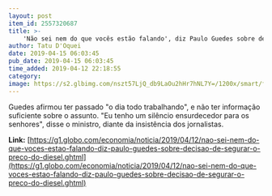 ```yaml
---
layout: post
item_id: 2557320687
title: >-
    'Não sei nem do que vocês estão falando', diz Paulo Guedes sobre decisão de segurar o preço do diesel
author: Tatu D'Oquei
date: 2019-04-15 06:03:45
pub_date: 2019-04-15 06:03:45
time_added: 2019-04-12 22:18:55
category: 
image: https://s2.glbimg.com/nszt57LjQ_db9LaOu2hHr7hNL7Y=/1200x/smart/filters:cover():strip_icc()/s04.video.glbimg.com/x720/7536983.jpg
---
```


Guedes afirmou ter passado "o dia todo trabalhando", e não ter informação suficiente sobre o assunto. "Eu tenho um silêncio ensurdecedor para os senhores", disse o ministro, diante da insistência dos jornalistas.

**Link:** [https://g1.globo.com/economia/noticia/2019/04/12/nao-sei-nem-do-que-voces-estao-falando-diz-paulo-guedes-sobre-decisao-de-segurar-o-preco-do-diesel.ghtml](https://g1.globo.com/economia/noticia/2019/04/12/nao-sei-nem-do-que-voces-estao-falando-diz-paulo-guedes-sobre-decisao-de-segurar-o-preco-do-diesel.ghtml)

